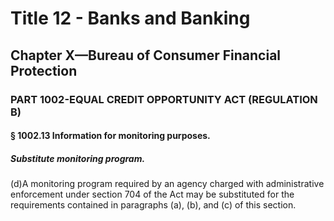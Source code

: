 
# Title 12 - Banks and Banking
## Chapter X—Bureau of Consumer Financial Protection
### PART 1002-EQUAL CREDIT OPPORTUNITY ACT (REGULATION B)
#### § 1002.13 Information for monitoring purposes.
##### Substitute monitoring program.

(d)A monitoring program required by an agency charged with administrative enforcement under section 704 of the Act may be substituted for the requirements contained in paragraphs (a), (b), and (c) of this section.
